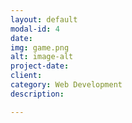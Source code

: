 ```yaml
---
layout: default
modal-id: 4
date: 
img: game.png
alt: image-alt
project-date: 
client: 
category: Web Development
description:

---
```

